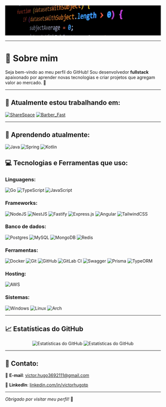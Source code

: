 ![Repository Image](repo-image-1.jpg)

---

# 👤 Sobre mim

Seja bem-vindo ao meu perfil do GitHub! Sou desenvolvedor **fullstack** apaixonado por aprender novas tecnologias e criar projetos que agregam valor ao mercado. 🚀

---

## 🔭 Atualmente estou trabalhando em:

[![ShareSpace](https://github-readme-stats.vercel.app/api/pin/?username=Turgho&repo=ShareSpace&show_owner=true&theme=dark&show_icons=true)](https://github.com/Turgho/ShareSpace)
[![Barber_Fast](https://github-readme-stats.vercel.app/api/pin/?username=Turgho&repo=BarberFast&show_owner=true&theme=dark&show_icons=true)](https://github.com/Turgho/BarberFast)

---

## 🌱 Aprendendo atualmente:

 ![Java](https://img.shields.io/badge/java-%23ED8B00.svg?style=for-the-badge&logo=openjdk&logoColor=white)
 ![Spring](https://img.shields.io/badge/spring-%236DB33F.svg?style=for-the-badge&logo=spring&logoColor=white)
 ![Kotlin](https://img.shields.io/badge/kotlin-%237F52FF.svg?style=for-the-badge&logo=kotlin&logoColor=white)

## 💻 Tecnologias e Ferramentas que uso:

### Linguagens:
![Go](https://img.shields.io/badge/go-%2300ADD8.svg?style=for-the-badge&logo=go&logoColor=white)
![TypeScript](https://img.shields.io/badge/typescript-%23007ACC.svg?style=for-the-badge&logo=typescript&logoColor=white)
![JavaScript](https://img.shields.io/badge/javascript-%23323330.svg?style=for-the-badge&logo=javascript&logoColor=%23F7DF1E)

### Frameworks:
![NodeJS](https://img.shields.io/badge/node.js-6DA55F?style=for-the-badge&logo=node.js&logoColor=white)
![NestJS](https://img.shields.io/badge/nestjs-%23E0234E.svg?style=for-the-badge&logo=nestjs&logoColor=white)
![Fastify](https://img.shields.io/badge/fastify-%23000000.svg?style=for-the-badge&logo=fastify&logoColor=white)
![Express.js](https://img.shields.io/badge/express.js-%23404d59.svg?style=for-the-badge&logo=express&logoColor=%2361DAFB)
![Angular](https://img.shields.io/badge/angular-%23DD0031.svg?style=for-the-badge&logo=angular&logoColor=white)
![TailwindCSS](https://img.shields.io/badge/tailwindcss-%2338B2AC.svg?style=for-the-badge&logo=tailwind-css&logoColor=white)

### Banco de dados:
![Postgres](https://img.shields.io/badge/postgres-%23316192.svg?style=for-the-badge&logo=postgresql&logoColor=white)
![MySQL](https://img.shields.io/badge/mysql-4479A1.svg?style=for-the-badge&logo=mysql&logoColor=white)
![MongoDB](https://img.shields.io/badge/MongoDB-%234ea94b.svg?style=for-the-badge&logo=mongodb&logoColor=white)
![Redis](https://img.shields.io/badge/redis-%23DD0031.svg?style=for-the-badge&logo=redis&logoColor=white)

### Ferramentas:
![Docker](https://img.shields.io/badge/docker-%230db7ed.svg?style=for-the-badge&logo=docker&logoColor=white)
![Git](https://img.shields.io/badge/git-%23F05033.svg?style=for-the-badge&logo=git&logoColor=white)
![GitHub](https://img.shields.io/badge/github-%23121011.svg?style=for-the-badge&logo=github&logoColor=white)
![GitLab CI](https://img.shields.io/badge/gitlab%20ci-%23181717.svg?style=for-the-badge&logo=gitlab&logoColor=white)
![Swagger](https://img.shields.io/badge/-Swagger-%23Clojure?style=for-the-badge&logo=swagger&logoColor=white)
![Prisma](https://img.shields.io/badge/Prisma-3982CE?style=for-the-badge&logo=Prisma&logoColor=white)
![TypeORM](https://img.shields.io/badge/TypeORM-FE0803.svg?style=for-the-badge&logo=typeorm&logoColor=white)

### Hosting:
![AWS](https://img.shields.io/badge/AWS-%23FF9900.svg?style=for-the-badge&logo=amazon-aws&logoColor=white)

### Sistemas:
![Windows](https://img.shields.io/badge/Windows-0078D6?style=for-the-badge&logo=windows&logoColor=white)
![Linux](https://img.shields.io/badge/Linux-FCC624?style=for-the-badge&logo=linux&logoColor=black)
![Arch](https://img.shields.io/badge/Arch%20Linux-1793D1?logo=arch-linux&logoColor=fff&style=for-the-badge)

---

## 📈 Estatísticas do GitHub

<p align="center">
  <img src="https://github-readme-stats.vercel.app/api?username=Turgho&show_icons=true&count_private=true&hide=prs&theme=dark" alt="Estatísticas do GitHub">
  <img src="https://github-readme-stats.vercel.app/api/top-langs/?username=Turgho&hide=html,css&layout=compact&theme=dark" alt="Estatísticas do GitHub">
</p>

---

## 🤝 Contato:

📩 **E-mail**: [victor.hugo3692111@gmail.com](victor.hugo3692111@gmail.com)

💼 **LinkedIn**: [linkedin.com/in/victorhugotp](https://www.linkedin.com/in/victorhugotp/)

---

_Obrigado por visitar meu perfil!_ 🚀
